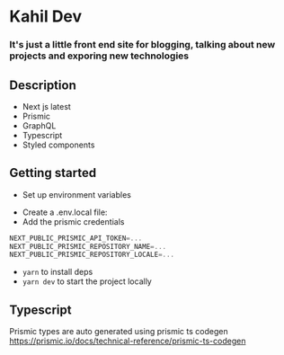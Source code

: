 # Kahil Dev

### It's just a little front end site for blogging, talking about new projects and exporing new technologies

## Description

- Next js latest
- Prismic
- GraphQL
- Typescript
- Styled components

## Getting started

- Set up environment variables

* Create a .env.local file:
* Add the prismic credentials

```jsx
NEXT_PUBLIC_PRISMIC_API_TOKEN=...
NEXT_PUBLIC_PRISMIC_REPOSITORY_NAME=...
NEXT_PUBLIC_PRISMIC_REPOSITORY_LOCALE=...
```

- `yarn` to install deps
- `yarn dev` to start the project locally

## Typescript
Prismic  types are auto generated using prismic ts codegen
https://prismic.io/docs/technical-reference/prismic-ts-codegen
